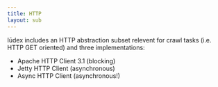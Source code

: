 ```yaml
---
title: HTTP
layout: sub
---
```


Iūdex includes an HTTP abstraction subset relevent for crawl tasks
(i.e. HTTP GET oriented) and three implementations:

* Apache HTTP Client 3.1 (blocking)
* Jetty HTTP Client (asynchronous)
* Async HTTP Client (asynchronous!)
